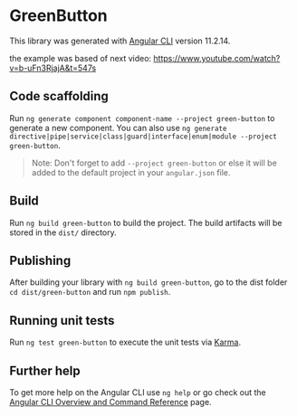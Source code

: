 # GreenButton

This library was generated with [Angular CLI](https://github.com/angular/angular-cli) version 11.2.14.

the example was based of next video: https://www.youtube.com/watch?v=b-uFn3RjajA&t=547s

## Code scaffolding

Run `ng generate component component-name --project green-button` to generate a new component. You can also use `ng generate directive|pipe|service|class|guard|interface|enum|module --project green-button`.
> Note: Don't forget to add `--project green-button` or else it will be added to the default project in your `angular.json` file. 

## Build

Run `ng build green-button` to build the project. The build artifacts will be stored in the `dist/` directory.

## Publishing

After building your library with `ng build green-button`, go to the dist folder `cd dist/green-button` and run `npm publish`.

## Running unit tests

Run `ng test green-button` to execute the unit tests via [Karma](https://karma-runner.github.io).

## Further help

To get more help on the Angular CLI use `ng help` or go check out the [Angular CLI Overview and Command Reference](https://angular.io/cli) page.

